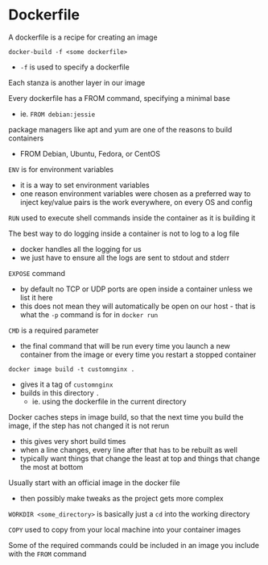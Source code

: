 # Dockerfile
A dockerfile is a recipe for creating an image

`docker-build -f <some dockerfile>`
* `-f` is used to specify a dockerfile

Each stanza is another layer in our image

Every dockerfile has a FROM command, specifying a minimal base
* ie. `FROM debian:jessie`

package managers like apt and yum are one of the reasons to build containers
* FROM Debian, Ubuntu, Fedora, or CentOS

`ENV` is for environment variables
* it is a way to set environment variables
* one reason environment variables were chosen as a preferred way to inject key/value pairs is the work everywhere, on every OS and config

`RUN` used to execute shell commands inside the container as it is building it

The best way to do logging inside a container is not to log to a log file
* docker handles all the logging for us
* we just have to ensure all the logs are sent to stdout and stderr

`EXPOSE` command
* by default no TCP or UDP ports are open inside a container unless we list it here
* this does not mean they will automatically be open on our host - that is what the `-p` command is for in `docker run`

`CMD` is a required parameter
* the final command that will be run every time you launch a new container from the image or every time you restart a stopped container

`docker image build -t customnginx .`
* gives it a tag of `customnginx`
* builds in this directory `.`
  * ie. using the dockerfile in the current directory

Docker caches steps in image build, so that the next time you build the image, if the step has not changed it is not rerun
* this gives very short build times
* when a line changes, every line after that has to be rebuilt as well
* typically want things that change the least at top and things that change the most at bottom

Usually start with an official image in the docker file
* then possibly make tweaks as the project gets more complex

`WORKDIR <some_directory>` is basically just a `cd` into the working directory

`COPY` used to copy from your local machine into your container images

Some of the required commands could be included in an image you include with the `FROM` command
